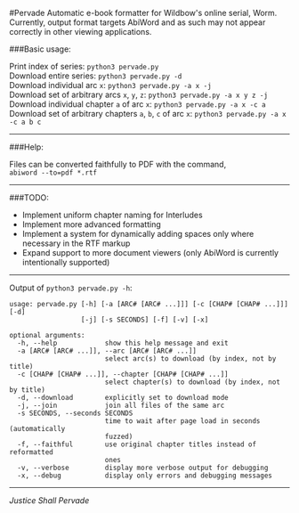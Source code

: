 #Pervade
Automatic e-book formatter for Wildbow's online serial, Worm. Currently, output format targets AbiWord and as such may not appear correctly in other viewing applications.

###Basic usage:

Print index of series: `python3 pervade.py`  
Download entire series: `python3 pervade.py -d`  
Download individual arc `x`: `python3 pervade.py -a x -j`  
Download set of arbitrary arcs `x`, `y`, `z`: `python3 pervade.py -a x y z -j`  
Download individual chapter `a` of arc `x`: `python3 pervade.py -a x -c a`  
Download set of arbitrary chapters `a`, `b`, `c` of arc `x`: `python3 pervade.py -a x -c a b c`

***

###Help:

Files can be converted faithfully to PDF with the command,  
`abiword --to=pdf *.rtf`

***

###TODO:

* Implement uniform chapter naming for Interludes
* Implement more advanced formatting
* Implement a system for dynamically adding spaces only where necessary in the RTF markup
* Expand support to more document viewers (only AbiWord is currently intentionally supported)

***

Output of `python3 pervade.py -h`:  
```
usage: pervade.py [-h] [-a [ARC# [ARC# ...]]] [-c [CHAP# [CHAP# ...]]] [-d]
                  [-j] [-s SECONDS] [-f] [-v] [-x]

optional arguments:
  -h, --help            show this help message and exit
  -a [ARC# [ARC# ...]], --arc [ARC# [ARC# ...]]
                        select arc(s) to download (by index, not by title)
  -c [CHAP# [CHAP# ...]], --chapter [CHAP# [CHAP# ...]]
                        select chapter(s) to download (by index, not by title)
  -d, --download        explicitly set to download mode
  -j, --join            join all files of the same arc
  -s SECONDS, --seconds SECONDS
                        time to wait after page load in seconds (automatically
                        fuzzed)
  -f, --faithful        use original chapter titles instead of reformatted
                        ones
  -v, --verbose         display more verbose output for debugging
  -x, --debug           display only errors and debugging messages
```

***

*Justice Shall Pervade*
